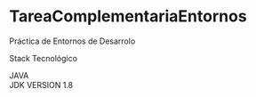 # TareaComplementariaEntornos

Práctica de Entornos de Desarrolo

Stack Tecnológico

JAVA  
JDK VERSION 1.8
